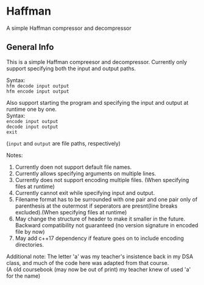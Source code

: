# Haffman
A simple Haffman compressor and decompressor

## General Info

This is a simple Haffman compreesor and decompressor. Currently only support specifying both the input and output paths.  

Syntax:  
`hfm decode input output`  
`hfm encode input output`  
        
Also support starting the program and specifying the input and output at runtime one by one.  
Syntax:  
`encode input output`  
`decode input output`  
`exit`  

(`input` and `output` are file paths, respectively)

Notes:
1. Currently doen not support default file names.
2. Currently allows specifying arguments on multiple lines.
3. Currently does not support encoding multiple files. (When specifying files at runtime)
4. Currently cannot exit while specifying input and output.
5. Filename format has to be surrounded with one pair and one pair only of parenthesis at the outermost if seperators are presnt(line breaks excluded).(When specifying files at runtime)
6. May change the structure of header to make it smaller in the future. Backward compatibility not guaranteed (no version signature in encoded file by now)
7. May add c++17 dependency if feature goes on to include encoding directories.


Additional note:
The letter 'a' was my teacher's insistence back in my DSA class, and much of the code here was adapted from that course.  
(A old coursebook (may now be out of print) my teacher knew of used 'a' for the name)
